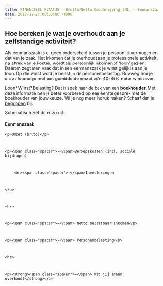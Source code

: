 ```yaml
---
title: FINANCIEEL PLAATJE - Brutto/Netto Omschrijving (NL) - Eenmanszaak
date: 2017-12-27 00:00:00 +0000
---
```

## Hoe bereken je wat je overhoudt aan je zelfstandige activiteit?

Als eenmanszaak is er geen onderscheid tussen je persoonlijk vermogen en dat van je zaak. Het inkomen dat je overhoudt aan je professionele activiteit, na aftrek van je kosten, wordt als persoonlijk inkomen of ‘loon’ gezien. Daarom zegt men vaak dat in een eenmanszaak je winst gelijk is aan je loon. Op die winst word je belast in de personenbelasting. Ruwweg hou je als zelfstandige met een gemiddelde omzet zo’n 40-45% netto-winst over.

Loon? Winst? Belasting? Dat is spek naar de bek van een **boekhouder**. Met deze informatie ben je beter voorbereid op een eerste gesprek met de boekhouder van jouw keuze. Wil je nog meer indruk maken? Schaaf dan je [begrippen](https://www.xerius.be/begrippenlijst#4) bij.

Schematisch ziet dit er zo uit:
<h4>Eenmanszaak</h4>
<style>

.netto-box{position:relative;padding:20px;margin-left:40px;margin:0 auto;background-color:#F0F0F0;}

.netto-box p{margin-left:20px;font-size:20px}

.netto-box .spacer{position:absolute;left:20px;}

</style>

<div class="netto-box">

    <p>Omzet (bruto)</p>
    
    
    
    <p><span class="spacer">-</span>Beroepskosten (incl. sociale bijdragen)
    
    
    
    	<br><span class="spacer">-</span>Investeringen
    
    
    
    </p>
    
    
    
    <hr>
    
    
    
    <p><span class="spacer">=</span> Netto belastbaar inkomen</p>
    
    
    
    <p><span class="spacer">-</span> Personenbelasting</p>
    
    
    
    <hr>
    
    
    
    <p><strong><span class="spacer">=</span> Wat jij eraan overhoudt</strong></p>

</div>